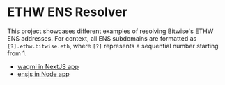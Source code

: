 # ETHW ENS Resolver

This project showcases different examples of resolving Bitwise's ETHW ENS addresses. For context, all ENS subdomains are formatted as `[?].ethw.bitwise.eth`, where `[?]` represents a sequential number starting from 1.

- [wagmi in NextJS app](wagmi-nextjs-app)
- [ensjs in Node app](ensjs-node-app)
